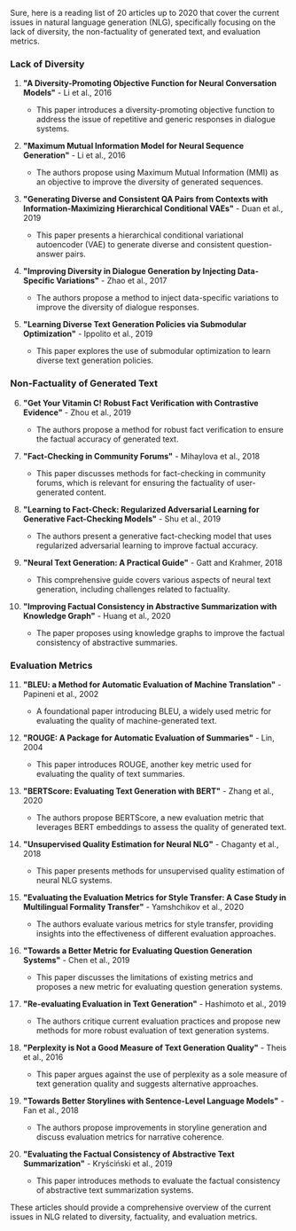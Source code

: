 Sure, here is a reading list of 20 articles up to 2020 that cover the current issues in natural language generation (NLG), specifically focusing on the lack of diversity, the non-factuality of generated text, and evaluation metrics.

### Lack of Diversity
1. **"A Diversity-Promoting Objective Function for Neural Conversation Models"** - Li et al., 2016
   - This paper introduces a diversity-promoting objective function to address the issue of repetitive and generic responses in dialogue systems.

2. **"Maximum Mutual Information Model for Neural Sequence Generation"** - Li et al., 2016
   - The authors propose using Maximum Mutual Information (MMI) as an objective to improve the diversity of generated sequences.

3. **"Generating Diverse and Consistent QA Pairs from Contexts with Information-Maximizing Hierarchical Conditional VAEs"** - Duan et al., 2019
   - This paper presents a hierarchical conditional variational autoencoder (VAE) to generate diverse and consistent question-answer pairs.

4. **"Improving Diversity in Dialogue Generation by Injecting Data-Specific Variations"** - Zhao et al., 2017
   - The authors propose a method to inject data-specific variations to improve the diversity of dialogue responses.

5. **"Learning Diverse Text Generation Policies via Submodular Optimization"** - Ippolito et al., 2019
   - This paper explores the use of submodular optimization to learn diverse text generation policies.

### Non-Factuality of Generated Text
6. **"Get Your Vitamin C! Robust Fact Verification with Contrastive Evidence"** - Zhou et al., 2019
   - The authors propose a method for robust fact verification to ensure the factual accuracy of generated text.

7. **"Fact-Checking in Community Forums"** - Mihaylova et al., 2018
   - This paper discusses methods for fact-checking in community forums, which is relevant for ensuring the factuality of user-generated content.

8. **"Learning to Fact-Check: Regularized Adversarial Learning for Generative Fact-Checking Models"** - Shu et al., 2019
   - The authors present a generative fact-checking model that uses regularized adversarial learning to improve factual accuracy.

9. **"Neural Text Generation: A Practical Guide"** - Gatt and Krahmer, 2018
   - This comprehensive guide covers various aspects of neural text generation, including challenges related to factuality.

10. **"Improving Factual Consistency in Abstractive Summarization with Knowledge Graph"** - Huang et al., 2020
    - The paper proposes using knowledge graphs to improve the factual consistency of abstractive summaries.

### Evaluation Metrics
11. **"BLEU: a Method for Automatic Evaluation of Machine Translation"** - Papineni et al., 2002
    - A foundational paper introducing BLEU, a widely used metric for evaluating the quality of machine-generated text.

12. **"ROUGE: A Package for Automatic Evaluation of Summaries"** - Lin, 2004
    - This paper introduces ROUGE, another key metric used for evaluating the quality of text summaries.

13. **"BERTScore: Evaluating Text Generation with BERT"** - Zhang et al., 2020
    - The authors propose BERTScore, a new evaluation metric that leverages BERT embeddings to assess the quality of generated text.

14. **"Unsupervised Quality Estimation for Neural NLG"** - Chaganty et al., 2018
    - This paper presents methods for unsupervised quality estimation of neural NLG systems.

15. **"Evaluating the Evaluation Metrics for Style Transfer: A Case Study in Multilingual Formality Transfer"** - Yamshchikov et al., 2020
    - The authors evaluate various metrics for style transfer, providing insights into the effectiveness of different evaluation approaches.

16. **"Towards a Better Metric for Evaluating Question Generation Systems"** - Chen et al., 2019
    - This paper discusses the limitations of existing metrics and proposes a new metric for evaluating question generation systems.

17. **"Re-evaluating Evaluation in Text Generation"** - Hashimoto et al., 2019
    - The authors critique current evaluation practices and propose new methods for more robust evaluation of text generation systems.

18. **"Perplexity is Not a Good Measure of Text Generation Quality"** - Theis et al., 2016
    - This paper argues against the use of perplexity as a sole measure of text generation quality and suggests alternative approaches.

19. **"Towards Better Storylines with Sentence-Level Language Models"** - Fan et al., 2018
    - The authors propose improvements in storyline generation and discuss evaluation metrics for narrative coherence.

20. **"Evaluating the Factual Consistency of Abstractive Text Summarization"** - Kryściński et al., 2019
    - This paper introduces methods to evaluate the factual consistency of abstractive text summarization systems.

These articles should provide a comprehensive overview of the current issues in NLG related to diversity, factuality, and evaluation metrics.